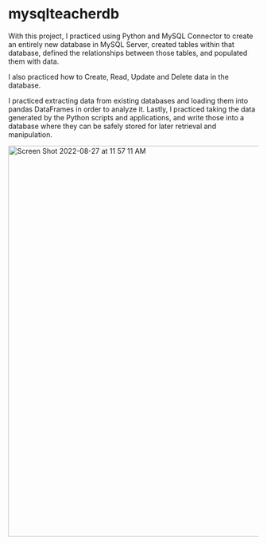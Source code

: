 # mysqlteacherdb


With this project, I practiced using Python and MySQL Connector to create an entirely new database in MySQL Server, created tables within that database, defined the relationships between those tables, and populated them with data.

I also practiced how to Create, Read, Update and Delete data in the database.

I practiced extracting data from existing databases and loading them into pandas DataFrames in order to analyze it.
Lastly, I practiced taking the data generated by the Python scripts and applications, and write those into a database where they can be safely stored for later retrieval and manipulation.

<img width="785" alt="Screen Shot 2022-08-27 at 11 57 11 AM" src="https://user-images.githubusercontent.com/91508647/187038007-e285522f-381d-4ca9-a0af-731abdb24eb3.png">
